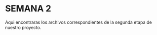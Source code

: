 # SEMANA 2 

Aqui encontraras los archivos correspondientes de la segunda etapa de nuestro proyecto.  
